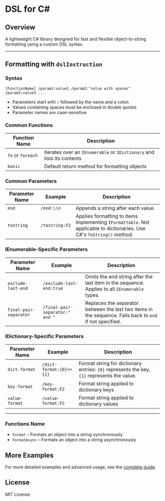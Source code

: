 # DSL for C#

## Overview

A lightweight C# library designed for fast and flexible object-to-string formatting using a custom DSL syntax.

---

## Formatting with `dslInstruction`

### Syntax

```text
[FunctionName] /param1:value1 /param2:"value with spaces" /param3:value3 ...
```

- Parameters start with `/` followed by the name and a colon
- Values containing spaces must be enclosed in double quotes
- Parameter names are case-sensitive

### Common Functions

| Function Name | Description |
|---------------|-------------|
| `fe` or `foreach` | Iterates over an `IEnumerable` or `IDictionary` and lists its contents |
| `basic`       | Default return method for formatting objects |

### Common Parameters

| Parameter Name | Example         | Description |
|----------------|-----------------|-------------|
| `end`          | `/end:\\n`      | Appends a string after each value. |
| `tostring`     | `/tostring:F2`  | Applies formatting to items implementing `IFormattable`. Not applicable to dictionaries. Use C#'s `ToString()` method. |

### IEnumerable-Specific Parameters

| Parameter Name       | Example                         | Description |
|----------------------|---------------------------------|-------------|
| `exclude-last-end`   | `/exclude-last-end:true`        | Omits the end string after the last item in the sequence. Applies to all `IEnumerable` types. |
| `final-pair-separator` | `/final-pair-separator:" and "` | Replaces the separator between the last two items in the sequence. Falls back to `end` if not specified. |

### IDictionary-Specific Parameters

| Parameter Name | Example               | Description |
|----------------|-----------------------|-------------|
| `dict-format`    | `/dict-format:{0}=>{1}` | Format string for dictionary entries: `{0}` represents the key, `{1}` represents the value. |
| `key-format`    | `/key-format:F2`       | Format string applied to dictionary keys |
| `value-format`  | `/value-format:F2`     | Format string applied to dictionary values |

---

### Functions Name

- `Format` – Formats an object into a string synchronously
- `FormatAsync` – Formats an object into a string asynchronously

## More Examples

For more detailed examples and advanced usage, see the [complete guide](https://github.com/TW-YTFeathered/SeanOne.DSL/blob/master/GUIDE.md).

## License

MIT License
